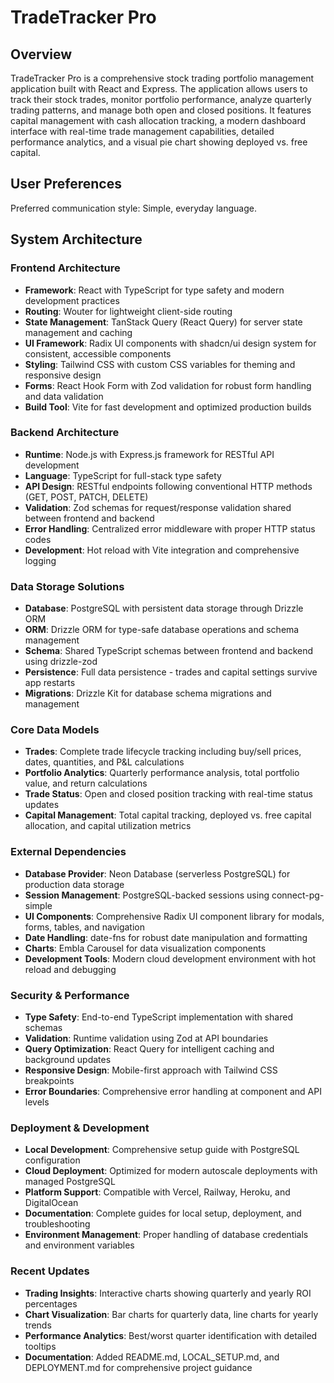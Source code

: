# TradeTracker Pro

## Overview

TradeTracker Pro is a comprehensive stock trading portfolio management application built with React and Express. The application allows users to track their stock trades, monitor portfolio performance, analyze quarterly trading patterns, and manage both open and closed positions. It features capital management with cash allocation tracking, a modern dashboard interface with real-time trade management capabilities, detailed performance analytics, and a visual pie chart showing deployed vs. free capital.

## User Preferences

Preferred communication style: Simple, everyday language.

## System Architecture

### Frontend Architecture
- **Framework**: React with TypeScript for type safety and modern development practices
- **Routing**: Wouter for lightweight client-side routing
- **State Management**: TanStack Query (React Query) for server state management and caching
- **UI Framework**: Radix UI components with shadcn/ui design system for consistent, accessible components
- **Styling**: Tailwind CSS with custom CSS variables for theming and responsive design
- **Forms**: React Hook Form with Zod validation for robust form handling and data validation
- **Build Tool**: Vite for fast development and optimized production builds

### Backend Architecture
- **Runtime**: Node.js with Express.js framework for RESTful API development
- **Language**: TypeScript for full-stack type safety
- **API Design**: RESTful endpoints following conventional HTTP methods (GET, POST, PATCH, DELETE)
- **Validation**: Zod schemas for request/response validation shared between frontend and backend
- **Error Handling**: Centralized error middleware with proper HTTP status codes
- **Development**: Hot reload with Vite integration and comprehensive logging

### Data Storage Solutions
- **Database**: PostgreSQL with persistent data storage through Drizzle ORM
- **ORM**: Drizzle ORM for type-safe database operations and schema management
- **Schema**: Shared TypeScript schemas between frontend and backend using drizzle-zod
- **Persistence**: Full data persistence - trades and capital settings survive app restarts
- **Migrations**: Drizzle Kit for database schema migrations and management

### Core Data Models
- **Trades**: Complete trade lifecycle tracking including buy/sell prices, dates, quantities, and P&L calculations
- **Portfolio Analytics**: Quarterly performance analysis, total portfolio value, and return calculations
- **Trade Status**: Open and closed position tracking with real-time status updates
- **Capital Management**: Total capital tracking, deployed vs. free capital allocation, and capital utilization metrics

### External Dependencies
- **Database Provider**: Neon Database (serverless PostgreSQL) for production data storage
- **Session Management**: PostgreSQL-backed sessions using connect-pg-simple
- **UI Components**: Comprehensive Radix UI component library for modals, forms, tables, and navigation
- **Date Handling**: date-fns for robust date manipulation and formatting
- **Charts**: Embla Carousel for data visualization components
- **Development Tools**: Modern cloud development environment with hot reload and debugging

### Security & Performance
- **Type Safety**: End-to-end TypeScript implementation with shared schemas
- **Validation**: Runtime validation using Zod at API boundaries
- **Query Optimization**: React Query for intelligent caching and background updates
- **Responsive Design**: Mobile-first approach with Tailwind CSS breakpoints
- **Error Boundaries**: Comprehensive error handling at component and API levels

### Deployment & Development
- **Local Development**: Comprehensive setup guide with PostgreSQL configuration
- **Cloud Deployment**: Optimized for modern autoscale deployments with managed PostgreSQL
- **Platform Support**: Compatible with Vercel, Railway, Heroku, and DigitalOcean
- **Documentation**: Complete guides for local setup, deployment, and troubleshooting
- **Environment Management**: Proper handling of database credentials and environment variables

### Recent Updates
- **Trading Insights**: Interactive charts showing quarterly and yearly ROI percentages
- **Chart Visualization**: Bar charts for quarterly data, line charts for yearly trends
- **Performance Analytics**: Best/worst quarter identification with detailed tooltips
- **Documentation**: Added README.md, LOCAL_SETUP.md, and DEPLOYMENT.md for comprehensive project guidance
